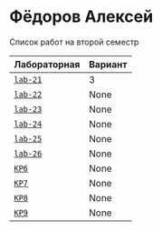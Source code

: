 # Фёдоров Алексей
<summary>Список работ на второй семестр</summary>


| **Лабораторная**                                                              | **Вариант**                       |
|-------------------------------------------------------------------------------|-----------------------------------|
| [`lab-21`](https://github.com/Maxsmile123/MAI_109B_22/tree/main/Fedorov/lab21) | 3                              |
| [`lab-22`](https://github.com/Maxsmile123/MAI_109B_22/tree/main/Fedorov/lab22) | None   |
| [`lab-23`](https://github.com/Maxsmile123/MAI_109B_22/tree/main/Fedorov/lab23) | None                   |
| [`lab-24`](https://github.com/Maxsmile123/MAI_109B_22/tree/main/Fedorov/lab24) | None                |
| [`lab-25`](https://github.com/Maxsmile123/MAI_109B_22/tree/main/Fedorov/lab25) | None                 |
| [`lab-26`](https://github.com/Maxsmile123/MAI_109B_22/tree/main/Fedorov/lab26) | None |
| [`KP6`](https://github.com/Maxsmile123/MAI_109B_22/tree/main/Fedorov/KP6)      | None                  |
| [`KP7`](https://github.com/Maxsmile123/MAI_109B_22/tree/main/Fedorov/KP7)      | None                  |
| [`KP8`](https://github.com/Maxsmile123/MAI_109B_22/tree/main/Fedorov/KP8)      | None                 |
| [`KP9`](https://github.com/Maxsmile123/MAI_109B_22/tree/main/Fedorov/KP9)      | None                  |
